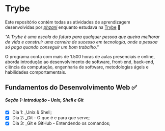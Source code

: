 # Trybe

Este repositório contém todas as atividades de aprendizagem desenvolvidas por _[phzani](www.linkedin.com/in/pedrozani)_ enquanto estudava na [Trybe](https://www.betrybe.com/) 🚀

_"A Trybe é uma escola do futuro para qualquer pessoa que queira melhorar de vida e construir uma carreira de sucesso em tecnologia, onde a pessoa só paga quando conseguir um bom trabalho."_

O programa conta com mais de 1.500 horas de aulas presenciais e online, aborda introdução ao desenvolvimento de software, front-end, back-end, ciência da computação, engenharia de software, metodologias ágeis e habilidades comportamentais.

## Fundamentos do Desenvolvimento Web ✅

##### Seção 1: Introdução - Unix, Shell e Git

- [x] Dia 1: _Unix & Shell;
- [x] Dia 2: _Git - O que é e para que serve;
- [x] Dia 3: _Git e GitHub - Entendendo os comandos;
